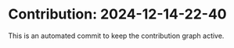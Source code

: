 # Contribution: 2024-12-14-22-40
This is an automated commit to keep the contribution graph active.

